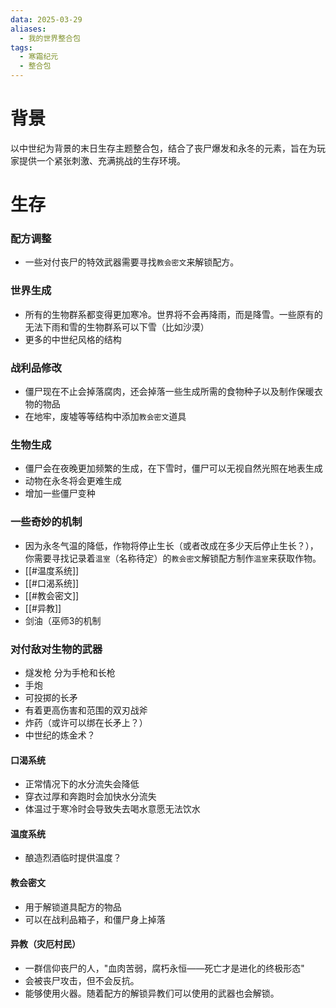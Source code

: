 ```yaml
---
data: 2025-03-29
aliases:
  - 我的世界整合包
tags:
  - 寒霜纪元
  - 整合包
---
```


# 背景
以中世纪为背景的末日生存主题整合包，结合了丧尸爆发和永冬的元素，旨在为玩家提供一个紧张刺激、充满挑战的生存环境。
# 生存

### 配方调整
- 一些对付丧尸的特效武器需要寻找`教会密文`来解锁配方。
### 世界生成
- 所有的生物群系都变得更加寒冷。世界将不会再降雨，而是降雪。一些原有的无法下雨和雪的生物群系可以下雪（比如沙漠）
- 更多的中世纪风格的结构
### 战利品修改
- 僵尸现在不止会掉落腐肉，还会掉落一些生成所需的食物种子以及制作保暖衣物的物品
- 在地牢，废墟等等结构中添加`教会密文`道具
### 生物生成
- 僵尸会在夜晚更加频繁的生成，在下雪时，僵尸可以无视自然光照在地表生成
- 动物在永冬将会更难生成
- 增加一些僵尸变种
### 一些奇妙的机制
- 因为永冬气温的降低，作物将停止生长（或者改成在多少天后停止生长？），你需要寻找记录着`温室`（名称待定）的`教会密文`解锁配方制作`温室`来获取作物。
- [[#温度系统]]
- [[#口渴系统]]
- [[#教会密文]]
- [[#异教]]
- 剑油（巫师3的机制
### 对付敌对生物的武器
- 燧发枪 分为手枪和长枪
- 手炮
- 可投掷的长矛
- 有着更高伤害和范围的双刃战斧
- 炸药（或许可以绑在长矛上？）
- 中世纪的炼金术？
  
#### 口渴系统
 - 正常情况下的水分流失会降低
 - 穿衣过厚和奔跑时会加快水分流失
 - 体温过于寒冷时会导致失去喝水意愿无法饮水
#### 温度系统
- 酿造烈酒临时提供温度？

#### 教会密文
- 用于解锁道具配方的物品
- 可以在战利品箱子，和僵尸身上掉落

#### 异教（灾厄村民）
- 一群信仰丧尸的人，"血肉苦弱，腐朽永恒——死亡才是进化的终极形态"
- 会被丧尸攻击，但不会反抗。
- 能够使用火器。随着配方的解锁异教们可以使用的武器也会解锁。
